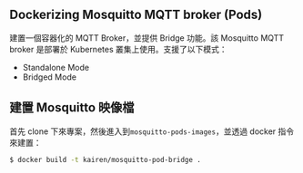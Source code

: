 ## Dockerizing Mosquitto MQTT broker (Pods)
建置一個容器化的 MQTT Broker，並提供 Bridge 功能。該 Mosquitto MQTT broker 是部署於 Kubernetes 叢集上使用。支援了以下模式：
* Standalone Mode
* Bridged Mode

## 建置 Mosquitto 映像檔
首先 clone 下來專案，然後進入到```mosquitto-pods-images```，並透過 docker 指令來建置：
```sh
$ docker build -t kairen/mosquitto-pod-bridge .
```
